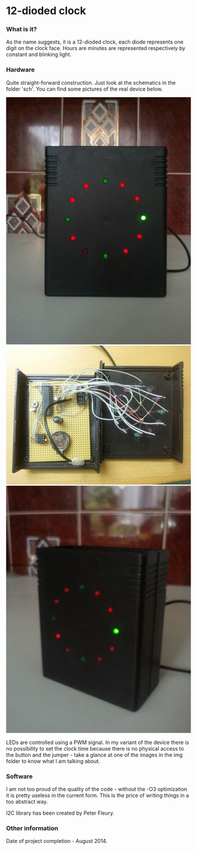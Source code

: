 # 12-dioded clock

### What is it?
As the name suggests, it is a 12-dioded clock, each diode represents one digit on the clock face. Hours are minutes are represented respectively by constant and blinking light.

### Hardware
Quite straight-forward construction. Just look at the schematics in the folder 'sch'. You can find some pictures of the real device below.

![front](img/clock12_front.jpg)
![internals](img/clock12_internals.jpg)
![iso](img/clock12_iso.jpg)

LEDs are controlled using a PWM signal. In my variant of the device there is no possibility to set the clock time because there is no physical access to the button and the jumper - take a glance at one of the images in the img folder to know what I am talking about.

### Software
I am not too proud of the quality of the code - without the -O3 optimization it is pretty useless in the current form. This is the price of writing things in a too abstract way.

I2C library has been created by Peter Fleury.

### Other information
Date of project completion - August 2014.
